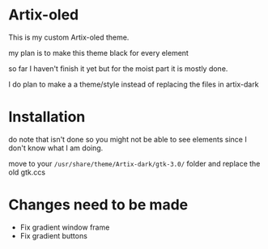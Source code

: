 # Artix-oled
This is my custom Artix-oled theme.

my plan is to make this theme black for every element

so far I haven't finish it yet but for the moist part it is mostly done.

I do plan to make a a theme/style instead of replacing the files in artix-dark 

# Installation
do note that isn't done so you might not be able to see elements since I don't know what I am doing.

move to your `/usr/share/theme/Artix-dark/gtk-3.0/` folder and replace the old gtk.ccs

# Changes need to be made
- Fix gradient window frame
- Fix gradient buttons
